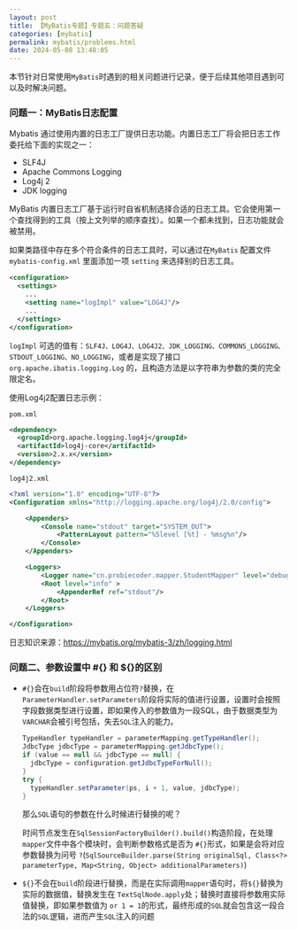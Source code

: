 ```yaml
---
layout: post
title: 【MyBatis专题】专题五：问题答疑
categories: [mybatis]
permalink: mybatis/problems.html
date: 2024-05-08 13:48:05
---
```

本节针对日常使用`MyBatis`时遇到的相关问题进行记录，便于后续其他项目遇到可以及时解决问题。


<!--more-->

### 问题一：MyBatis日志配置

Mybatis 通过使用内置的日志工厂提供日志功能。内置日志工厂将会把日志工作委托给下面的实现之一：

- SLF4J
- Apache Commons Logging
- Log4j 2
- JDK logging

MyBatis 内置日志工厂基于运行时自省机制选择合适的日志工具。它会使用第一个查找得到的工具（按上文列举的顺序查找）。如果一个都未找到，日志功能就会被禁用。



如果类路径中存在多个符合条件的日志工具时，可以通过在`MyBatis` 配置文件 `mybatis-config.xml` 里面添加一项 `setting` 来选择别的日志工具。

```xml
<configuration>
  <settings>
    ...
    <setting name="logImpl" value="LOG4J"/>
    ...
  </settings>
</configuration>
```

`logImpl` 可选的值有：`SLF4J、LOG4J、LOG4J2、JDK_LOGGING、COMMONS_LOGGING、STDOUT_LOGGING、NO_LOGGING`，或者是实现了接口 `org.apache.ibatis.logging.Log` 的，且构造方法是以字符串为参数的类的完全限定名。



使用Log4j2配置日志示例：

`pom.xml`

```xml
<dependency>
  <groupId>org.apache.logging.log4j</groupId>
  <artifactId>log4j-core</artifactId>
  <version>2.x.x</version>
</dependency>
```

`log4j2.xml`

```xml
<?xml version="1.0" encoding="UTF-8"?>
<Configuration xmlns="http://logging.apache.org/log4j/2.0/config">

    <Appenders>
        <Console name="stdout" target="SYSTEM_OUT">
            <PatternLayout pattern="%5level [%t] - %msg%n"/>
        </Console>
    </Appenders>

    <Loggers>
        <Logger name="cn.probiecoder.mapper.StudentMapper" level="debug"/>
        <Root level="info" >
            <AppenderRef ref="stdout"/>
        </Root>
    </Loggers>

</Configuration>
```

日志知识来源：https://mybatis.org/mybatis-3/zh/logging.html

### 问题二、参数设置中 #{} 和 ${}的区别

* `#{}`会在`build`阶段将参数用占位符`?`替换，在`ParameterHandler.setParameters`阶段将实际的值进行设置，设置时会按照字段数据类型进行设置，即如果传入的参数值为一段SQL，由于数据类型为`VARCHAR`会被引号包括，失去`SQL`注入的能力。

  ```java
  TypeHandler typeHandler = parameterMapping.getTypeHandler();
  JdbcType jdbcType = parameterMapping.getJdbcType();
  if (value == null && jdbcType == null) {
    jdbcType = configuration.getJdbcTypeForNull();
  }
  try {
    typeHandler.setParameter(ps, i + 1, value, jdbcType);
  }
  ```

  那么`SQL`语句的参数在什么时候进行替换的呢？

  时间节点发生在`SqlSessionFactoryBuilder().build()`构造阶段，在处理`mapper`文件中各个模块时，会判断参数格式是否为 `#{}`形式，如果是会将对应参数替换为问号 `?`(`SqlSourceBuilder.parse(String originalSql, Class<?> parameterType, Map<String, Object> additionalParameters)`) 

  

* `${}`不会在`build`阶段进行替换，而是在实际调用`mapper`语句时，将`${}`替换为实际的数据值，替换发生在 `TextSqlNode.apply`处；替换时直接将参数用实际值替换，即如果参数值为 `or 1 = 1`的形式，最终形成的`SQL`就会包含这一段合法的`SQL`逻辑，进而产生`SQL`注入的问题



